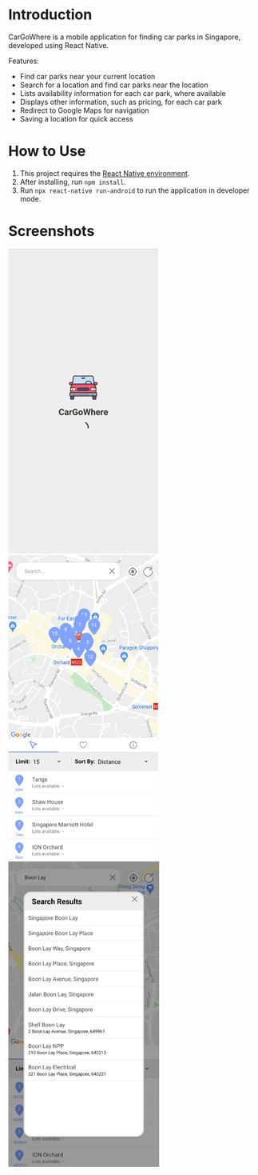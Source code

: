 # Introduction
CarGoWhere is a mobile application for finding car parks in Singapore, developed using React Native.

Features:
- Find car parks near your current location 
- Search for a location and find car parks near the location
- Lists availability information for each car park, where available
- Displays other information, such as pricing, for each car park
- Redirect to Google Maps for navigation
- Saving a location for quick access 

# How to Use
1. This project requires the [React Native environment](https://reactnative.dev/docs/environment-setup).
2. After installing, run <code>npm install</code>.
3. Run <code>npx react-native run-android</code> to run the application in developer mode.

# Screenshots
<img src="https://github.com/Joshlim288/cargowhere/blob/master/Screenshots/LoadingScreen.jpg?raw=true" width="300">      <img src="https://github.com/Joshlim288/cargowhere/blob/master/Screenshots/MainScreen.jpg?raw=true" width="300">      <img src="https://github.com/Joshlim288/cargowhere/blob/master/Screenshots/SearchScreen.jpg?raw=true" width="302">

